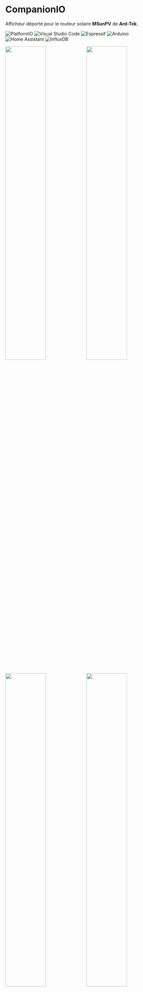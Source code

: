 # CompanionIO
Afficheur déporté pour le routeur solaire **MSunPV** de **Ard-Tek**.

![PlatformIO](https://img.shields.io/badge/PlatformIO-%23222.svg?style=for-the-badge&logo=platformio&logoColor=%23f5822a) ![Visual Studio Code](https://img.shields.io/badge/Visual%20Studio%20Code-0078d7.svg?style=for-the-badge&logo=visual-studio-code&logoColor=white) ![Espressif](https://img.shields.io/badge/espressif-E7352C.svg?style=for-the-badge&logo=espressif&logoColor=white) ![Arduino](https://img.shields.io/badge/-Arduino-00979D?style=for-the-badge&logo=Arduino&logoColor=white)
![Home Assistant](https://img.shields.io/badge/home%20assistant-%2341BDF5.svg?style=for-the-badge&logo=home-assistant&logoColor=white) ![InfluxDB](https://img.shields.io/badge/InfluxDB-22ADF6?style=for-the-badge&logo=InfluxDB&logoColor=white)


<img src="img/ecr_princ.jpg" width="50%"><img src="img/ecr_meteo_solair.jpg" width="50%">
<img src="img/ecr_tempo.jpg" width="50%"><img src="img/ecr_lumi.jpg" width="50%">

**CompanionIO** est un écran déporté qui permet de suivre : 
- la production des panneaux solaires, 
- la consommation de la maison, 
- le routage du surplus de production par le routeur **MSunPV**.

Ainsi que divers informations complementaires très utiles à l'optimisation de l'autoconsomation, dont :
- L'estimation de production previsionnel en fonction de la météo
- La couleur TEMPO 


**CompanionIO** poursuit la voie initiée par **JJHontebeyrie** et **Djeje12** avec leurs versions de Companion pour **MSunPV** et **MaxPV**.

Cette version est une réécriture presque complète du code, et un portage vers l'environnement de développement **VisualC** / **PlatformIO**. 


Elle inclue des fonctionnalités permettant : 
 * l'affichage des mesures du routeur **MSunPV**
   * production des panneaux solaires
   * consommation/injection sur le réseaux électrique
   * taux de routage vers le ballon d'eau chaude
   * température du ballon (si sonde présente)
 * l'affichage du code couleur **Tempo** à J et J+1
 * la méteo et température via **OpenWeatherMap**
 * les prévisions de production solaire à J et J+1 via **Forecast.solar** 
 * la mise en veille et le contrôle de luminosité de l'écran
 * le niveau du signal WiFi
 * la consultation d'une page web locale affichant les mesures du routeur 
 * l'accès local via l'url : http://companion.local (mDNS)
 * l'enregistrement des mesures par **InfluxDB**
 * l'intégration dans **Home Assistant** par **MQTT** et auto configuration (discovery)
 * la configuration en ligne du WiFi, et de tous les paramètres (via AsyncWifiManager)



## Pré-requis

**CompanionIO** est conçu pour être utilisé sur la carte de développement **LILYGO T-Display-S3**, qui est doté d'un afficheur LCD couleur (320x170), et du processeur **ESP32-S3**. 

**LILYGO T-Display S3** 
* info : https://lilygo.cc/products/t-display-s3. 
* achat : https://s.click.aliexpress.com/e/_DBC5gbz

Le développement est réalisé sur l'environnement de developpement (IDE) **PlatformIO** / **Visual Studio Code**.

L'affichage de la météo nécéssite une clef API OpenWeatherMap.org gratuite. Pour cela, créez un compte gratuit, puis ensuite créer une clé d'API (https://home.openweathermap.org/api_keys). Puis, utilisez cette clé lors de la configuration du **CompanionIO**.


## Configuration Wifi et parametrage

Le mode de configuration s'activé au démarage si : 
- l'afficheur n'est pas configuré
- ou si le reseau Wifi configuré n'est pas joignable, 
- ou si deux resets sont effectués à moins de 15s d'intervale.

**CompanionIO** active alors un point d'acces Wifi temporaire en mode AP et passe en mode configuration. Un ecran sur fond bleu est alors affiché avec les information nécessaires à la connection :
- point d'acces Wifi : **Companion-IO**
- url de configuration : http://192.168.4.1

Connectez vous à ce point d'accès, à l'aide d'un smartphone, d'une tablette, ou d'un PC, puis dirigez-vous en suite avec un navigateur vers l'url de configuration.

<img src="img/config_menu_1.jpg" width="40%">

Le menu **Configuration** permet la saisie des identifiants de votre Wifi, ainsi que les autres parametres de l'afficheur **Companion IO**.


<img src="img/config_1a.jpg" width="40%">

Renseignez le nom de votre WiFi et son mot de passe, ainsi que les autres parametres de configuration necessaires au **CompanionIO** (adresse du routeur MSunPV, puissance des paneaux solaire et du cumulus, présence d'une sonde de temperature du cumulus, longitude et latitude de votre installation pour les infos météo, et clé d'API OpenWeather.map).

Apres validation des parametres, le **CompanionIO** effectue un reset et tente de se connecter au WiFi configuré.

<img src="img/ecr_splash.jpg" width="50%"> 
<p>

Si la connexion au WiFi est réussie, l'écran de démarrage affiche l'adresse IP du **CompanionIO** attribuée par votre box pendant quelques secondes. 

Celui-ci peut maintenant être joint à cette adresse depuis votre réseau local, ou avec l'url http://companion.local

<img src="img/affiche.jpeg" width="50%"> 
<p>

Pour plus de simplicité. Pencez à associer une adresse IP fixe au **CompanionIO**, via l'interface d'administration de votre box.


---
## Utilisation de l'afficheur

Cette version permer l'affichage de :
* La production photovoltaiques instantanée
* L'énergie routée vers le cumulus
* La consommation electrique du domicile
* la quantité d'énergie exportée
* Les informations météo locales
* L'heure et la date locale (synchronisée sur Internet)
* L'heure du lever et du coucher de soleil


Le rafraichissement des données photovoltaiques se fait toutes les 15 secondes. La météo est quand à elle actualisée toutes les 15 minutes.

Le bouton du T-Diplay situé en bas (si vous avez branché le module par la gauche), permet de sélectionner en séquence l'écran affiché : 
  - Affichage principal, 
  - Prévision de production (courbes heure/heure J et J+1), 
  - Tempo, 
  - Compteurs de cumuls, 
  - Réglage luninosité.
  - Météo (en developpement)

Un double clic sur ce bouton revient à l'écran principal. 

Le bouton du T-Diplay situé en haut permet d'allumer ou éteindre l'écran. Celui-ci s'éteindra également au bout de 5 mn si vous avez choisi le mode veille lors de la configuration. 

Sur l'écran de réglage de luminosité écran, un clic simple sur ce bouton augmente la luminosité, alors qu'un double clic la diminue.

En cas de problème, le bouton reset situé sur le dessus du boitier permet de relancer le programme. Un double reset en moins de 15s permet d'activer le mode de configuration (Wifi AP).


## Intégration avec InfluDB

**InfluxDB** est un système de gestion de base de données orientée séries temporelles, employées notamment pour stocker et analyser des données horodatées de capteurs. **InfluxDB** est courament utilisé pour le monitoring de processus, la surveillance d'infracstructure, ou de performance.

**CompanionIO** peut transmettre périodiquement les mesures du routeur vers une instance **InfluxDB** pour mémorisation, et permettre une analyse graphique en temps réel ou à postérieri.

<img src="img/influxdb.png" width="100%"> 

La transmission des messures routeur vers **InfluxDB** est activable dans l'écran de configuration du WIFI et des autes paramètres.

## Intégration avec Home Assistant

**CompanionIO** peut servir d'interface entre **MSunPV** et **Home Assistant**, en transmettant périodiquement les données du routeur sous forme d'evenement **MQTT**.

Cette solution bien que toujours opérationnelle, et maintenant surpassée par l'intégration native [MSunPVIntegration](https://github.com/pvergezac/MSunPVIntegration) disponible dans **Home Assistant** avec **HACS**.

<img src="img/config_3a.jpg" width="40%"> 

La transmission des messures du routeur via **MQTT** est activable dans l'écran de configuration du WIFI et des autes paramètres.

---
## Utilisation avec l'IDE PlateformIO

* Installer **PlatformIO** (voir : https://platformio.org/platformio-ide) 
  * Download and install official Microsoft's Visual Studio Code
  * Open **VSCode** Extension Manager
  * Search for official **PlatformIO IDE** extension
  * Install **PlatformIO IDE**
* Cloner le dépots du projet, dans le répertoire de travail
  ou télécharger le zip des sources du projet, et le déziper dans le répertoire de travail.
<p>
    Lors du premier upload du logiciel sur le module **T-Display-S3**, il et nécessaire d'uploader les fichiers de donnée du repertoire **'data'**. Pour cela utiliser le commande **Upload Filesystem Image** de **PlateformIO**. Par la suite la commande **Upload** suffira à télécharger le code, et n'effacera pas la sauvegarde des paramatres de configuration (contrairement à la première).

---
## MSunPV
<img src="img/SAM_0251_640.JPG" width="50%"> 
<p>

Le routeur **MSunPV** de **Ard-Tek** est un routeur solaire permettant d'utiliser l'éxèdent de production des panneaux solaires pour recharger le ballon d'eau chaude, au lieu de l'injecter sur le réseau électrique.

Il fonctionne à la maniere d'un variateur de puissance (gradateur), en adaptant la puissance du ballon d'eau chaude en fonction du surplus de production solaire vis à vis de la consomation du domicile. Il utilise pour cela un ou plusieur capteurs de courant placés sur les cables du tableau électrique. 

Tous les détails sont sur le site de [Ard-Tek](https://ard-tek.com).

---
## Crédits

L'afficheur est basé sur les travaux du **[Companion MSunPV de @jjhontebeyrie](https://github.com/JJHontebeyrie/Companion)**, mais également sur ceux du **[Companion pour MaxPV de @djeje12](https://github.com/djeje12/Companion_for_MaxPV)**.

Le code en a été très largement ré-écrit et adpaté.

De nombreux échanges sur le développement et l'utilisation de ces afficheurs sont présent sur le [Forum Photovoltaique](https://forum-photovoltaique.fr/viewtopic.php?t=62730), mais également sur le [forum de Ard-Tek](https://ard-tek.com/index.php/forum/vos-installations-mspv/686-faire-un-afficheur-deporte).


